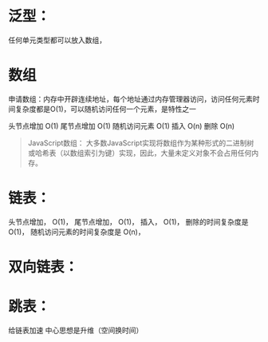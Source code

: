 # 泛型：

任何单元类型都可以放入数组，



# 数组
申请数组：内存中开辟连续地址，每个地址通过内存管理器访问，访问任何元素时间复杂度都是O(1)，可以随机访问任何一个元素，是特性之一

头节点增加  O(1)
尾节点增加  O(1)
随机访问元素 O(1)
插入       O(n)
删除       O(n)

> JavaScript数组：
>   大多数JavaScript实现将数组作为某种形式的二进制树或哈希表（以数组索引为键）实现，因此，大量未定义对象不会占用任何内存。
# 链表：
头节点增加，              O(1)，
尾节点增加，              O(1)，
插入，                   O(1)，
删除的时间复杂度是         O(1)，
随机访问元素的时间复杂度是   O(n)，
# 双向链表：


# 跳表：
给链表加速
中心思想是升维（空间换时间）